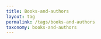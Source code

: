 ```yaml
---
title: Books-and-authors
layout: tag
permalink: /tags/books-and-authors
taxonomy: books-and-authors
---
```

